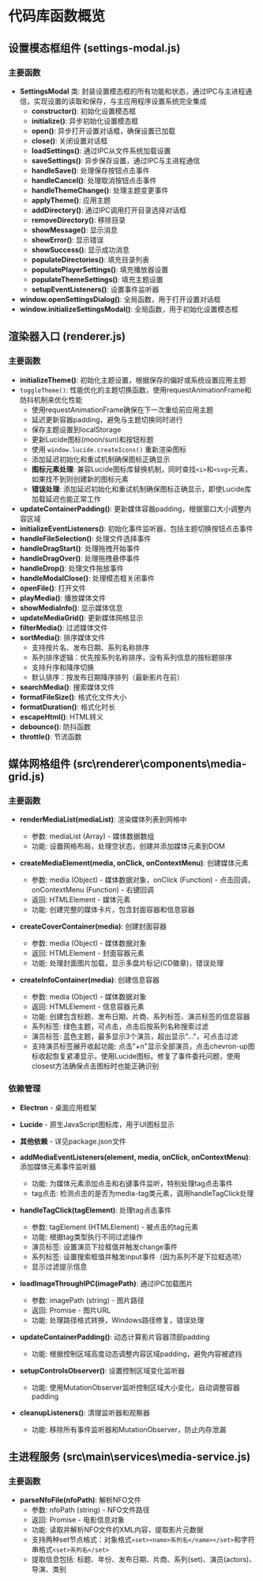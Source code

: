 # 代码库函数概览

## 设置模态框组件 (settings-modal.js)

### 主要函数
- **SettingsModal** 类: 封装设置模态框的所有功能和状态，通过IPC与主进程通信，实现设置的读取和保存，与主应用程序设置系统完全集成
  - **constructor()**: 初始化设置模态框
  - **initialize()**: 异步初始化设置模态框
  - **open()**: 异步打开设置对话框，确保设置已加载
  - **close()**: 关闭设置对话框
  - **loadSettings()**: 通过IPC从文件系统加载设置
  - **saveSettings()**: 异步保存设置，通过IPC与主进程通信
  - **handleSave()**: 处理保存按钮点击事件
  - **handleCancel()**: 处理取消按钮点击事件
  - **handleThemeChange()**: 处理主题变更事件
  - **applyTheme()**: 应用主题
  - **addDirectory()**: 通过IPC调用打开目录选择对话框
  - **removeDirectory()**: 移除目录
  - **showMessage()**: 显示消息
  - **showError()**: 显示错误
  - **showSuccess()**: 显示成功消息
  - **populateDirectories()**: 填充目录列表
  - **populatePlayerSettings()**: 填充播放器设置
  - **populateThemeSettings()**: 填充主题设置
  - **setupEventListeners()**: 设置事件监听器
- **window.openSettingsDialog()**: 全局函数，用于打开设置对话框
- **window.initializeSettingsModal()**: 全局函数，用于初始化设置模态框

## 渲染器入口 (renderer.js)

### 主要函数
- **initializeTheme()**: 初始化主题设置，根据保存的偏好或系统设置应用主题
- `toggleTheme()`: 性能优化的主题切换函数，使用requestAnimationFrame和防抖机制来优化性能
  - 使用requestAnimationFrame确保在下一次重绘前应用主题
  - 延迟更新容器padding，避免与主题切换同时进行
  - 保存主题设置到localStorage
  - 更新Lucide图标(moon/sun)和按钮标题
  - 使用 `window.lucide.createIcons()` 重新渲染图标
  - 添加延迟初始化和重试机制确保图标正确显示
  - **图标元素处理**: 兼容Lucide图标库替换机制，同时查找`<i>`和`<svg>`元素，如果找不到则创建新的图标元素
  - **错误处理**: 添加延迟初始化和重试机制确保图标正确显示，即使Lucide库加载延迟也能正常工作
- **updateContainerPadding()**: 更新媒体容器padding，根据窗口大小调整内容区域
- **initializeEventListeners()**: 初始化事件监听器，包括主题切换按钮点击事件
- **handleFileSelection()**: 处理文件选择事件
- **handleDragStart()**: 处理拖拽开始事件
- **handleDragOver()**: 处理拖拽悬停事件
- **handleDrop()**: 处理文件拖放事件
- **handleModalClose()**: 处理模态框关闭事件
- **openFile()**: 打开文件
- **playMedia()**: 播放媒体文件
- **showMediaInfo()**: 显示媒体信息
- **updateMediaGrid()**: 更新媒体网格显示
- **filterMedia()**: 过滤媒体文件
- **sortMedia()**: 排序媒体文件
  - 支持按片名、发布日期、系列名称排序
  - 系列排序逻辑：优先按系列名称排序，没有系列信息的按标题排序
  - 支持升序和降序切换
  - 默认排序：按发布日期降序排列（最新影片在前）
- **searchMedia()**: 搜索媒体文件
- **formatFileSize()**: 格式化文件大小
- **formatDuration()**: 格式化时长
- **escapeHtml()**: HTML转义
- **debounce()**: 防抖函数
- **throttle()**: 节流函数

## 媒体网格组件 (src\renderer\components\media-grid.js)

### 主要函数
- **renderMediaList(mediaList)**: 渲染媒体列表到网格中
  - 参数: mediaList (Array) - 媒体数据数组
  - 功能: 设置网格布局，处理空状态，创建并添加媒体元素到DOM

- **createMediaElement(media, onClick, onContextMenu)**: 创建媒体元素
  - 参数: media (Object) - 媒体数据对象，onClick (Function) - 点击回调，onContextMenu (Function) - 右键回调
  - 返回: HTMLElement - 媒体元素
  - 功能: 创建完整的媒体卡片，包含封面容器和信息容器

- **createCoverContainer(media)**: 创建封面容器
  - 参数: media (Object) - 媒体数据对象
  - 返回: HTMLElement - 封面容器元素
  - 功能: 处理封面图片加载，显示多盘片标记(CD徽章)，错误处理

- **createInfoContainer(media)**: 创建信息容器
  - 参数: media (Object) - 媒体数据对象
  - 返回: HTMLElement - 信息容器元素
  - 功能: 创建包含标题、发布日期、片商、系列标签、演员标签的信息容器
  - 系列标签: 绿色主题，可点击，点击后按系列名称搜索过滤
  - 演员标签: 蓝色主题，最多显示3个演员，超出显示"..."，可点击过滤
  - 支持演员标签展开收起功能: 点击"+n"显示全部演员，点击chevron-up图标收起恢复紧凑显示，使用Lucide图标。修复了事件委托问题，使用closest方法确保点击图标时也能正确识别

### 依赖管理
- **Electron** - 桌面应用框架
- **Lucide** - 原生JavaScript图标库，用于UI图标显示
- **其他依赖** - 详见package.json文件

- **addMediaEventListeners(element, media, onClick, onContextMenu)**: 添加媒体元素事件监听器
  - 功能: 为媒体元素添加点击和右键事件监听，特别处理tag点击事件
  - tag点击: 检测点击的是否为media-tag类元素，调用handleTagClick处理

- **handleTagClick(tagElement)**: 处理tag点击事件
  - 参数: tagElement (HTMLElement) - 被点击的tag元素
  - 功能: 根据tag类型执行不同过滤操作
  - 演员标签: 设置演员下拉框值并触发change事件
  - 系列标签: 设置搜索框值并触发input事件（因为系列不是下拉框选项）
  - 显示过滤提示信息

- **loadImageThroughIPC(imagePath)**: 通过IPC加载图片
  - 参数: imagePath (string) - 图片路径
  - 返回: Promise<string> - 图片URL
  - 功能: 处理路径格式转换，Windows路径修复，错误处理

- **updateContainerPadding()**: 动态计算影片容器顶部padding
  - 功能: 根据控制区域高度动态调整内容区域padding，避免内容被遮挡

- **setupControlsObserver()**: 设置控制区域变化监听器
  - 功能: 使用MutationObserver监听控制区域大小变化，自动调整容器padding

- **cleanupListeners()**: 清理监听器和观察器
  - 功能: 移除所有事件监听器和MutationObserver，防止内存泄漏

## 主进程服务 (src\main\services\media-service.js)

### 主要函数
- **parseNfoFile(nfoPath)**: 解析NFO文件
  - 参数: nfoPath (string) - NFO文件路径
  - 返回: Promise<Object> - 电影信息对象
  - 功能: 读取并解析NFO文件的XML内容，提取影片元数据
  - 支持两种set节点格式：对象格式`<set><name>系列名</name></set>`和字符串格式`<set>系列名</set>`
  - 提取信息包括: 标题、年份、发布日期、片商、系列(set)、演员(actors)、导演、类别